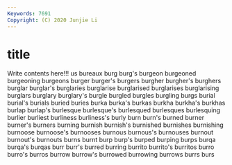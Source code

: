 ```yaml
---
Keywords: 7691
Copyright: (C) 2020 Junjie Li
---
```


# title

Write contents here!!!
us 
bureaux 
burg
burg's 
burgeon 
burgeoned 
burgeoning 
burgeons 
burger 
burger's 
burgers 
burgher 
burgher's
burghers 
burglar 
burglar's 
burglaries 
burglarise 
burglarised 
burglarises 
burglarising 
burglars 
burglary
burglary's 
burgle 
burgled 
burgles 
burgling 
burgs 
burial 
burial's 
burials 
buried
buries 
burka 
burka's 
burkas 
burkha 
burkha's 
burkhas 
burlap 
burlap's 
burlesque
burlesque's 
burlesqued 
burlesques 
burlesquing 
burlier 
burliest 
burliness 
burliness's 
burly 
burn
burn's 
burned 
burner 
burner's 
burners 
burning 
burnish 
burnish's 
burnished 
burnishes
burnishing 
burnoose 
burnoose's 
burnooses 
burnous 
burnous's 
burnouses 
burnout 
burnout's 
burnouts
burns 
burnt 
burp 
burp's 
burped 
burping 
burps 
burqa 
burqa's 
burqas
burr 
burr's 
burred 
burring 
burrito 
burrito's 
burritos 
burro 
burro's 
burros
burrow 
burrow's 
burrowed 
burrowing 
burrows 
burrs 
burs 
